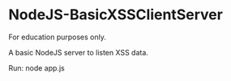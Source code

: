 # NodeJS-BasicXSSClientServer
For education purposes only.

A basic NodeJS server to listen XSS data.

Run: node app.js
